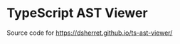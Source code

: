 ﻿TypeScript AST Viewer
=====================

Source code for https://dsherret.github.io/ts-ast-viewer/
